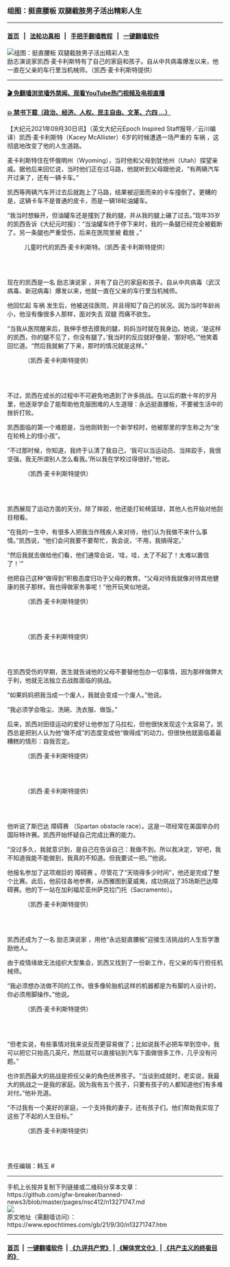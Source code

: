### 组图：挺直腰板 双腿截肢男子活出精彩人生
------------------------

#### [首页](https://github.com/gfw-breaker/banned-news3/blob/master/README.md) &nbsp;&nbsp;|&nbsp;&nbsp; [法轮功真相](https://github.com/begood0513/basic/blob/master/README.md)  &nbsp;&nbsp;|&nbsp;&nbsp; [手把手翻墙教程](https://github.com/gfw-breaker/guides/wiki)  &nbsp;&nbsp;|&nbsp;&nbsp; [一键翻墙软件](https://github.com/gfw-breaker/nogfw/blob/master/README.md)  



<div><img alt="组图：挺直腰板 双腿截肢男子活出精彩人生" class="attachment-djy_600_400 size-djy_600_400 wp-post-image" src="https://i.epochtimes.com/assets/uploads/2021/09/id13271755-Kasey-McAllister-1200x720-600x400.jpg"/>
<div class="caption">
 励志演说家凯西‧麦卡利斯特有了自己的家庭和孩子。自从中共病毒爆发以来，他一直在父亲的车行里当机械师。（凯西‧麦卡利斯特提供）
</div></div><hr/>

#### [ 🎬  免翻墙浏览墙外禁闻、观看YouTube热门视频及电视直播](https://github.com/gfw-breaker/HelloWorld)

#### [ 💥  禁书下载（政治、经济、人权、民主自由、文革、六四 ...）](https://github.com/gfw-breaker/books/blob/master/README.md)

<div><p>
 【大纪元2021年09月30日讯】（英文大纪元Epoch Inspired Staff报导／云川编译）凯西‧麦卡利斯特（Kacey McAllister）6岁的时候遭遇一场严重的
 <ok href="https://www.epochtimes.com/gb/tag/%E8%BD%A6%E7%A5%B8.html">
  车祸
 </ok>
 ，这彻底地改变了他的人生道路。
</p>
<p>
 麦卡利斯特住在怀俄明州（Wyoming），当时他和父母到犹他州（Utah）探望亲戚。据他后来回忆说，当时他们正在过马路，他就听到父母跟他说，“有两辆汽车开过来了，还有一辆卡车。”
</p>
<p>
 凯西等两辆汽车开过去后就跑上了马路，结果被迎面而来的卡车撞倒了。更糟的是，这辆卡车不是普通的皮卡，而是一辆18轮油罐车。
</p>
<p>
 “我当时想躲开，但油罐车还是撞到了我的腿，并从我的腿上碾了过去。”现年35岁的凯西告诉《大纪元时报》：“当油罐车终于停下来时，我的一条腿已经完全被截断了。另一条腿也严重受伤，后来在医院里被
 <ok href="https://www.epochtimes.com/gb/tag/%E6%88%AA%E8%82%A2.html">
  截肢
 </ok>
 。”
</p>
<figure aria-describedby="caption-attachment-13271769" class="wp-caption aligncenter" id="attachment_13271769" style="width: 600px">
 <ok href="https://i.epochtimes.com/assets/uploads/2021/09/id13271769-Kacey-childhoo.jpeg" target="_blank">
  <img alt="" class="size-large wp-image-13271769" src="https://i.epochtimes.com/assets/uploads/2021/09/id13271769-Kacey-childhoo-600x433.jpeg"/>
 </ok>
 <br/><figcaption class="wp-caption-text" id="caption-attachment-13271769">
  儿童时代的凯西‧麦卡利斯特。（凯西‧麦卡利斯特提供）
 </figcaption><br/>
</figure><br/>
<p>
 现在的凯西是一名
 <ok href="https://www.epochtimes.com/gb/tag/%E5%8A%B1%E5%BF%97%E6%BC%94%E8%AF%B4%E5%AE%B6.html">
  励志演说家
 </ok>
 ，并有了自己的家庭和孩子。自从中共病毒（武汉病毒、新冠病毒）爆发以来，他就一直在父亲的车行里当机械师。
</p>
<p>
 他回忆起
 <ok href="https://www.epochtimes.com/gb/tag/%E8%BD%A6%E7%A5%B8.html">
  车祸
 </ok>
 发生后，他被送往医院，并且得知了自己的状况。因为当时年龄尚小，他没有像很多人那样，面对失去
 <ok href="https://www.epochtimes.com/gb/tag/%E5%8F%8C%E8%85%BF.html">
  双腿
 </ok>
 而痛不欲生。
</p>
<p>
 “当我从医院醒来后，我伸手想去摸我的腿，妈妈当时就在我身边。她说，‘是这样的凯西，你的腿不见了，你没有腿了。’我当时的反应就好像是，‘那好吧。’”他笑着回忆道。“然后我就躺了下来，那时的情况就是这样。”
</p>
<figure aria-describedby="caption-attachment-13271775" class="wp-caption aligncenter" id="attachment_13271775" style="width: 600px">
 <ok href="https://i.epochtimes.com/assets/uploads/2021/09/id13271775-kacey-spartan_43561.jpg" target="_blank">
  <img alt="" class="size-large wp-image-13271775" src="https://i.epochtimes.com/assets/uploads/2021/09/id13271775-kacey-spartan_43561-600x406.jpg"/>
 </ok>
 <br/><figcaption class="wp-caption-text" id="caption-attachment-13271775">
  （凯西‧麦卡利斯特提供）
 </figcaption><br/>
</figure><br/>
<p>
 不过，凯西在成长的过程中不可避免地遇到了许多挑战。在以后的数十年的岁月里，他逐渐学会了能帮助他克服困难的人生道理：永远挺直腰板，不要被生活中的挫折打败。
</p>
<p>
 凯西面临的第一个难题是，当他刚转到一个新学校时，他被那里的学生称之为“坐在轮椅上的怪小孩”。
</p>
<p>
 “不过那时候，你知道，我终于认清了我自己，‘我可以当运动员、当摔跤手，我很坚强，我无所谓别人怎么看我。’所以我在学校过得很好。”他说。
</p>
<figure aria-describedby="caption-attachment-13271779" class="wp-caption aligncenter" id="attachment_13271779" style="width: 600px">
 <ok href="https://i.epochtimes.com/assets/uploads/2021/09/id13271779-kacey-spartan_3241.jpg" target="_blank">
  <img alt="" class="size-large wp-image-13271779" src="https://i.epochtimes.com/assets/uploads/2021/09/id13271779-kacey-spartan_3241-600x340.jpg"/>
 </ok>
 <br/><figcaption class="wp-caption-text" id="caption-attachment-13271779">
  （凯西‧麦卡利斯特提供）
 </figcaption><br/>
</figure><br/>
<p>
 凯西展现了运动方面的天分。除了摔跤，他还能打轮椅篮球，其他人也开始对他刮目相看。
</p>
<p>
 “在我的一生中，有很多人把我当作残疾人来对待，他们认为我做不来什么事情。”凯西说，“他们会问我要不要帮忙，我会说，‘不用，我搞得定。’
</p>
<p>
 “然后我就去做给他们看，他们通常会说，‘哇，哇，太了不起了！太难以置信了！’”
</p>
<p>
 他把自己这种“做得到”积极态度归功于父母的教育。“父母对待我就像对待其他健康的孩子那样。我也得做家务事呢！”他开玩笑似地说。
</p>
<figure aria-describedby="caption-attachment-13271781" class="wp-caption aligncenter" id="attachment_13271781" style="width: 600px">
 <ok href="https://i.epochtimes.com/assets/uploads/2021/09/id13271781-Kacey_2.jpeg" target="_blank">
  <img alt="" class="size-large wp-image-13271781" src="https://i.epochtimes.com/assets/uploads/2021/09/id13271781-Kacey_2-600x600.jpeg"/>
 </ok>
 <br/><figcaption class="wp-caption-text" id="caption-attachment-13271781">
  （凯西‧麦卡利斯特提供）
 </figcaption><br/>
</figure><br/>
<figure aria-describedby="caption-attachment-13271789" class="wp-caption aligncenter" id="attachment_13271789" style="width: 600px">
 <ok href="https://i.epochtimes.com/assets/uploads/2021/09/id13271789-Kacey_5.jpeg" target="_blank">
  <img alt="" class="size-large wp-image-13271789" src="https://i.epochtimes.com/assets/uploads/2021/09/id13271789-Kacey_5-600x400.jpeg"/>
 </ok>
 <br/><figcaption class="wp-caption-text" id="caption-attachment-13271789">
  （凯西‧麦卡利斯特提供）
 </figcaption><br/>
</figure><br/>
<p>
 在凯西受伤的早期，医生就告诫他的父母不要替他包办一切事情，因为那样做弊大于利，他就无法独立去战胜面临的挑战。
</p>
<p>
 “如果妈妈把我当成一个废人，我就会变成一个废人。”他说。
</p>
<p>
 “我必须学会吸尘、洗碗、洗衣服、做饭。”
</p>
<p>
 后来，凯西对田径运动的爱好让他参加了马拉松，但他很快发现这个太容易了。凯西总是把别人认为他“做不成”的态度变成他“做得成”的动力。但很快他就面临着最糟糕的情形：自我否定。
</p>
<figure aria-describedby="caption-attachment-13271795" class="wp-caption aligncenter" id="attachment_13271795" style="width: 600px">
 <ok href="https://i.epochtimes.com/assets/uploads/2021/09/id13271795-Kacey-spartan_456.jpg" target="_blank">
  <img alt="" class="size-large wp-image-13271795" src="https://i.epochtimes.com/assets/uploads/2021/09/id13271795-Kacey-spartan_456-600x352.jpg"/>
 </ok>
 <br/><figcaption class="wp-caption-text" id="caption-attachment-13271795">
  （凯西‧麦卡利斯特提供）
 </figcaption><br/>
</figure><br/>
<figure aria-describedby="caption-attachment-13271800" class="wp-caption aligncenter" id="attachment_13271800" style="width: 600px">
 <ok href="https://i.epochtimes.com/assets/uploads/2021/09/id13271800-kacey-spartan_3.jpg" target="_blank">
  <img alt="" class="size-large wp-image-13271800" src="https://i.epochtimes.com/assets/uploads/2021/09/id13271800-kacey-spartan_3-600x600.jpg"/>
 </ok>
 <br/><figcaption class="wp-caption-text" id="caption-attachment-13271800">
  （凯西‧麦卡利斯特提供）
 </figcaption><br/>
</figure><br/>
<p>
 他听说了斯巴达
 <ok href="https://www.epochtimes.com/gb/tag/%E9%9A%9C%E7%A2%8D%E8%B5%9B.html">
  障碍赛
 </ok>
 （Spartan obstacle race）。这是一项经常在美国举办的国际特许赛。凯西开始怀疑自己完成比赛的能力。
</p>
<p>
 “没过多久，我就意识到，是自己在告诉自己：我做不到。所以我决定，‘好吧，我不知道我能不能做到，我真的不知道。但我要试一把。’”他说。
</p>
<p>
 他报名参加了这项艰巨的
 <ok href="https://www.epochtimes.com/gb/tag/%E9%9A%9C%E7%A2%8D%E8%B5%9B.html">
  障碍赛
 </ok>
 。尽管花了“天晓得多少时间”，他还是完成了整个比赛。此后，他前往各地参赛，从西雅图到夏威夷，成功挑战了35场斯巴达障碍赛。他的下一站在加利福尼亚州萨克拉门托（Sacramento）。
</p>
<figure aria-describedby="caption-attachment-13271802" class="wp-caption aligncenter" id="attachment_13271802" style="width: 600px">
 <ok href="https://i.epochtimes.com/assets/uploads/2021/09/id13271802-Kacey-mechanic_4561.jpg" target="_blank">
  <img alt="" class="size-large wp-image-13271802" src="https://i.epochtimes.com/assets/uploads/2021/09/id13271802-Kacey-mechanic_4561-600x406.jpg"/>
 </ok>
 <br/><figcaption class="wp-caption-text" id="caption-attachment-13271802">
  （凯西‧麦卡利斯特提供）
 </figcaption><br/>
</figure><br/>
<p>
 凯西还成为了一名
 <ok href="https://www.epochtimes.com/gb/tag/%E5%8A%B1%E5%BF%97%E6%BC%94%E8%AF%B4%E5%AE%B6.html">
  励志演说家
 </ok>
 ，用他“永远挺直腰板”迎接生活挑战的人生哲学激励他人。
</p>
<p>
 由于疫情缘故无法组织大型集会，凯西又找到了一份新工作，在父亲的车行担任机械师。
</p>
<p>
 “我必须想办法做不同的工作。很多像轮胎机这样的机器都是为有脚的人设计的，你必须用脚操作。”他说。
</p>
<figure aria-describedby="caption-attachment-13271806" class="wp-caption aligncenter" id="attachment_13271806" style="width: 600px">
 <ok href="https://i.epochtimes.com/assets/uploads/2021/09/id13271806-Kacey-mechanic_1.jpg" target="_blank">
  <img alt="" class="size-large wp-image-13271806" src="https://i.epochtimes.com/assets/uploads/2021/09/id13271806-Kacey-mechanic_1-600x474.jpg"/>
 </ok>
 <br/><figcaption class="wp-caption-text" id="caption-attachment-13271806">
  （凯西‧麦卡利斯特提供）
 </figcaption><br/>
</figure><br/>
<p>
 “但老实说，有些事情对我来说反而更容易做了；比如说我不必把车举到空中，我可以把它只抬高几英尺，然后就可以直接钻到汽车下面做很多工作，几乎没有问题。”
</p>
<p>
 也许凯西最大的挑战是担任父亲的角色抚养孩子。“当谈到成就时，老实说，我最大的挑战之一是我的家庭。因为我有五个孩子，只要有孩子的人都知道他们有多难对付。”他补充道。
</p>
<p>
 “不过我有一个美好的家庭，一个支持我的妻子，还有孩子们。他们帮助我实现了这些了不起的人生目标。”
</p>
<figure aria-describedby="caption-attachment-13271815" class="wp-caption aligncenter" id="attachment_13271815" style="width: 600px">
 <ok href="https://i.epochtimes.com/assets/uploads/2021/09/id13271815-Kacey-with-family.jpeg" target="_blank">
  <img alt="" class="size-large wp-image-13271815" src="https://i.epochtimes.com/assets/uploads/2021/09/id13271815-Kacey-with-family-600x450.jpeg"/>
 </ok>
 <br/><figcaption class="wp-caption-text" id="caption-attachment-13271815">
  （凯西‧麦卡利斯特提供）
 </figcaption><br/>
</figure><br/>
<p>
 责任编辑：韩玉 #
</p>
</div>
<hr/>
手机上长按并复制下列链接或二维码分享本文章：<br/>
https://github.com/gfw-breaker/banned-news3/blob/master/pages/nsc412/n13271747.md <br/>
<a href='https://github.com/gfw-breaker/banned-news3/blob/master/pages/nsc412/n13271747.md'><img src='https://github.com/gfw-breaker/banned-news3/blob/master/pages/nsc412/n13271747.md.png'/></a> <br/>
原文地址（需翻墙访问）：https://www.epochtimes.com/gb/21/9/30/n13271747.htm


------------------------
#### [首页](https://github.com/gfw-breaker/banned-news3/blob/master/README.md) &nbsp;|&nbsp; [一键翻墙软件](https://github.com/gfw-breaker/nogfw/blob/master/README.md) &nbsp;| [《九评共产党》](https://github.com/gfw-breaker/9ping.md/blob/master/README.md#九评之一评共产党是什么) | [《解体党文化》](https://github.com/gfw-breaker/jtdwh.md/blob/master/README.md) | [《共产主义的终极目的》](https://github.com/gfw-breaker/gczydzjmd.md/blob/master/README.md)


<img src='http://gfw-breaker.win/banned-news3/pages/nsc412/n13271747.md' width='0px' height='0px'/>